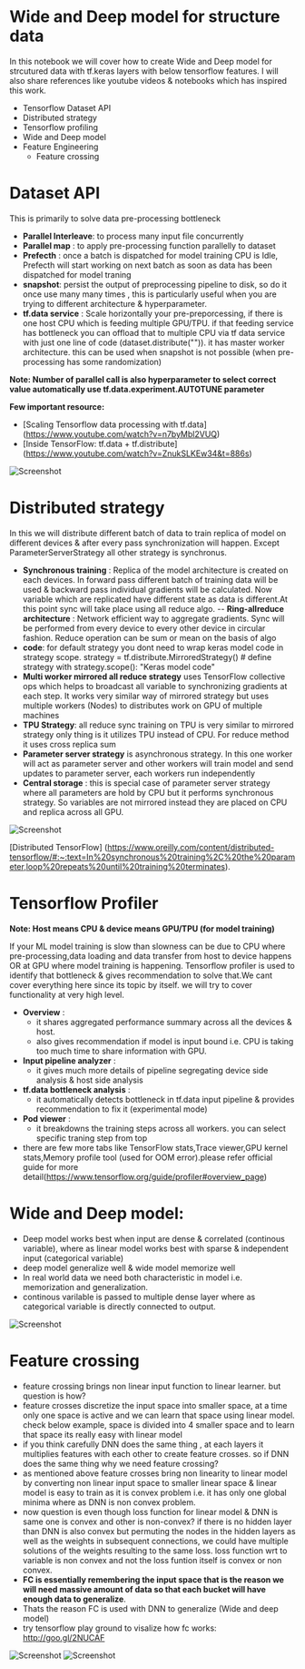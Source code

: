 # Wide and Deep model for structure data

In this notebook we will cover how to create Wide and Deep model for strcutured data with tf.keras layers with below tensorflow features. I will also share references like youtube videos & notebooks which has inspired this work.


- Tensorflow Dataset API
- Distributed strategy
- Tensorflow profiling
- Wide and Deep model 
- Feature Engineering
  - Feature crossing



# Dataset API
This is primarily to solve data pre-processing bottleneck

- **Parallel Interleave**: to process many input file concurrently
- **Parallel map** : to apply pre-processing function parallelly to dataset
- **Prefecth** : once a batch is dispatched for model training CPU is Idle, Prefecth will start working on next batch as soon as data has been dispatched for model traning
- **snapshot**: persist the output of preprocessing pipeline to disk, so do it once use many many times , this is particularly useful when you are trying to different architecture & hyperparameter.
- **tf.data service** : Scale horizontally your pre-preporcessing, if there is one host CPU which is feeding multiple GPU/TPU. if that feeding service has bottleneck you can offload that to multiple CPU via tf data service with just one line of code (dataset.distribute("<master address>")). it has master worker architecture. this can be used when snapshot is not possible (when pre-processing has some randomization)

**Note: Number of parallel call is also hyperparameter to select correct value automatically use tf.data.experiment.AUTOTUNE parameter**

**Few important resource:**

- [Scaling Tensorflow data processing with tf.data] (https://www.youtube.com/watch?v=n7byMbl2VUQ)
- [Inside TensorFlow: tf.data + tf.distribute] (https://www.youtube.com/watch?v=ZnukSLKEw34&t=886s)

![Screenshot](../images/dataset1.PNG)

# Distributed strategy

In this we will distribute different batch of data to train replica of model on different devices & after every pass synchronization will happen. Except ParameterServerStrategy all other strategy is synchronus. 
- **Synchronous training** :  Replica of the model architecture is created on each devices. In forward pass different batch of training data will be used  & backward pass individual gradients will be calculated. Now variable which are replicated have different state as data is different.At this point sync will take place using all reduce algo.
-- **Ring-allreduce architecture** : Network efficient way to aggregate gradients. Sync will be performed from every device to every other device in circular fashion. Reduce operation can be sum or mean on the basis of algo
- **code**: for default strategy you dont need to wrap keras model code in strategy scope.
strategy = tf.distribute.MirroredStrategy() # define strategy
with strategy.scope():
  "Keras model code"
- **Multi worker mirrored all reduce strategy** uses TensorFlow collective ops which helps to broadcast all variable to synchronizing gradients at each step. It works very similar way of mirrored strategy but uses multiple workers (Nodes) to distributes work on GPU of multiple machines
- **TPU Strategy**: all reduce sync training on TPU is very similar to mirrored strategy only thing is it utilizes TPU instead of CPU. For reduce method it uses cross replica sum 
- **Parameter server strategy** is asynchronous strategy. In this one worker will act as parameter server and other workers will train model and send updates to parameter server, each workers run independently
- **Central storage** : this is special case of parameter server strategy where all parameters are hold by CPU but it performs synchronous strategy. So variables are not mirrored instead they are placed on CPU and replica across all GPU.


![Screenshot](../images/distribute.PNG)

[Distributed TensorFlow] (https://www.oreilly.com/content/distributed-tensorflow/#:~:text=In%20synchronous%20training%2C%20the%20parameter,loop%20repeats%20until%20training%20terminates).

# Tensorflow Profiler
**Note: Host means CPU & device means GPU/TPU (for model training)** 


If your ML model training is slow than slowness can be due to CPU where pre-processing,data loading and data transfer from host to device happens OR at GPU where model training is happening. Tensorflow profiler is used to identify that bottleneck & gives recommendation to solve that.We cant cover everything here since its topic by itself. we will try to cover functionality  at very high level.

- **Overview** :
  - it shares aggregated performance summary across all the devices & host. 
  - also gives recommendation if model is input bound i.e. CPU is taking too much time to share information with GPU. 
- **Input pipeline analyzer** :
  - it gives much more details of pipeline segregating device side analysis & host side analysis 
- **tf.data bottleneck analysis** :
  - it automatically detects bottleneck in tf.data input pipeline & provides recommendation to fix it (experimental mode)
- **Pod viewer** :
  - it breakdowns the training steps across all workers. you can select specific traning step from top
- there are few more tabs like TensorFlow stats,Trace viewer,GPU kernel stats,Memory profile tool (used for OOM error).please refer official guide for more detail(https://www.tensorflow.org/guide/profiler#overview_page)


# Wide and Deep model:

- Deep model works best when input are dense & correlated (continous variable), where as linear model works best with sparse & independent input (categorical variable)
- deep model generalize well & wide model memorize well
- In real world data we need both characteristic in model i.e. memorization and generalization.
- continous varilable is passed to multiple dense layer where as categorical variable is directly connected to output.

![Screenshot](../images/model.png)

# Feature crossing

- feature crossing brings non linear input function to linear learner. but question is how?
- feature crosses discretize the input space into smaller space, at a time only one space is active and we can learn that space using linear model. check below example, space is divided into 4 smaller space and to learn that space its really easy with linear model
- if you think carefully DNN does the same thing , at each layers it multiplies features with each other to create feature crosses. so if DNN does the same thing why we need feature crossing?
- as mentioned above feature crosses bring non linearity to linear model by converting non linear input space to smaller linear space & linear model is easy to train as it is convex problem i.e. it has only one global minima where as DNN is non convex problem. 
- now question is even though loss function for linear model & DNN is same one is convex and other is non-convex? if there is no hidden layer than DNN is also convex but  permuting the nodes in the hidden layers as well as the weights in subsequent connections, we could have multiple solutions of the weights resulting to the same loss. loss function wrt to variable is non convex and not the loss funtion itself is convex or non convex.
- **FC is essentially remembering the input space that is the reason we will need massive amount of data so that each bucket will have enough data to generalize**. 
- Thats the reason FC is used with DNN to generalize (Wide and deep model)
- try tensorflow play ground to visalize how fc works: http://goo.gl/2NUCAF

![Screenshot](../images/input_space.PNG) ![Screenshot](../images/input_space_divided_resize.PNG)
